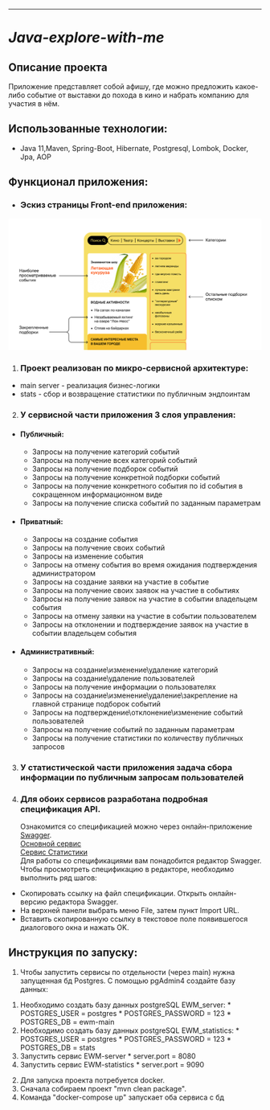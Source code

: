 ---

# *Java-explore-with-me*

Описание проекта
-
Приложение представляет собой афишу, где можно предложить какое-либо событие от выставки до похода в кино и
набрать компанию для участия в нём.

Использованные технологии:
-

- Java 11,Maven, Spring-Boot, Hibernate, Postgresql, Lombok, Docker, Jpa, AOP

Функционал приложения:
-

- ### Эскиз страницы Front-end приложения:

![web](media/web.png)

1.  ### Проект реализован по микро-сервисной архитектуре:
  * main server - реализация бизнес-логики
  * stats - сбор и возвращение статистики по публичным эндпоинтам

2.  ### У сервисной части приложения 3 слоя управления:

* #### Публичный:
  * Запросы на получение категорий событий
  * Запросы на получение всех категорий событий
  * Запросы на получение подборок событий
  * Запросы на получение конкретной подборки событий
  * Запросы на получение конкретного события по id события в сокращенном информационном виде
  * Запросы на получение списка событий по заданным параметрам
* #### Приватный:
  * Запросы на создание события
  * Запросы на получение своих событий
  * Запросы на изменение события
  * Запросы на отмену события во время ожидания подтверждения администратором
  * Запросы на создание заявки на участие в событие
  * Запросы на получение своих заявок на участие в событиях
  * Запросы на получение заявок на участие в событии владельцем события
  * Запросы на отмену заявки на участие в событии пользователем
  * Запросы на отклонении и подтверждение заявок на участие в событии владельцем события
* #### Административный:
  * Запросы на создание\изменение\удаление категорий
  * Запросы на создание\удаление пользователей
  * Запросы на получение информации о пользователях
  * Запросы на создание\изменение\удаление\закрепление на главной странице подборок событий
  * Запросы на подтверждение\отклонение\изменение событий пользователей
  * Запросы на получение событий по заданным параметрам
  * Запросы на получение статистики по количеству публичных запросов

3. ### У статистической части приложения задача сбора информации по публичным запросам пользователей

4. ### Для обоих сервисов разработана подробная спецификация API.

   Ознакомится со спецификацией можно через онлайн-приложение [Swagger](https://editor-next.swagger.io).  
   [Основной сервис](https://github.com/Bervy/java-explore-with-me/blob/main/swagger/ewm-main-service-spec.json)  
   [Сервис Статистики](https://github.com/Bervy/java-explore-with-me/blob/main/swagger/ewm-stats-service-spec.json)  
   Для работы со спецификациями вам понадобится редактор Swagger. Чтобы просмотреть спецификацию в редакторе,
   необходимо
   выполнить ряд шагов:

  * Скопировать ссылку на файл спецификации.
    Открыть онлайн-версию редактора Swagger.
  * На верхней панели выбрать меню File, затем пункт Import URL.
  * Вставить скопированную ссылку в текстовое поле появившегося диалогового окна и нажать OK.

Инструкция по запуску:
-

1. Чтобы запустить сервисы по отдельности (через main) нужна запущенная бд Postgres. С помощью pgAdmin4 создайте базу
   данных:
  1) Необходимо создать базу данных postgreSQL EWM_server:
    * POSTGRES_USER = postgres
    * POSTGRES_PASSWORD = 123
    * POSTGRES_DB = ewm-main
  2) Необходимо создать базу данных postgreSQL EWM_statistics:
    * POSTGRES_USER = postgres
    * POSTGRES_PASSWORD = 123
    * POSTGRES_DB = stats
  3) Запустить сервис EWM-server
    * server.port = 8080
  4) Запустить сервис EWM-statistics
    * server.port = 9090
2. Для запуска проекта потребуется docker.
3. Сначала собираем проект "mvn clean package".
4. Команда "docker-compose up" запускает оба сервиса с бд